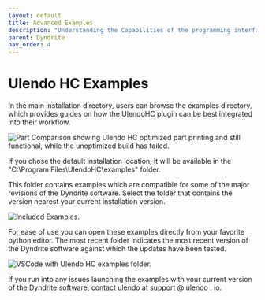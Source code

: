 ```yaml
---
layout: default
title: Advanced Examples
description: "Understanding the Capabilities of the programming interface."
parent: Dyndrite
nav_order: 4
---
```


# Ulendo HC Examples
In the main installation directory, users can browse the examples directory, which provides guides on how the UlendoHC plugin can be best integrated into their workflow. 

![Part Comparison showing Ulendo HC optimized part printing and still functional, while the unoptimized build has failed.](https://s2aulendo.github.io/HeatCompensation-Docs/assets/images/UlendoHC_MainDirectory.png)

If you chose the default installation location, it will be available in the "C:\Program Files\UlendoHC\examples\" folder. 

This folder contains examples which are compatible for some of the major revisions of the Dyndrite software. Select the folder that contains the version nearest your current installation version. 

![Included Examples.](https://s2aulendo.github.io/HeatCompensation-Docs/assets/images/UlendoHC_ExamplesDirectory.png)

For ease of use you can open these examples directly from your favorite python editor. The most recent folder indicates the most recent version of the Dyndrite software against which the updates have been tested. 

![VSCode with Ulendo HC examples folder.](https://s2aulendo.github.io/HeatCompensation-Docs/assets/images/UlendoHC_Examples_Editor.png)

If you run into any issues launching the examples with your current version of the Dyndrite software, contact ulendo at support @ ulendo . io.
